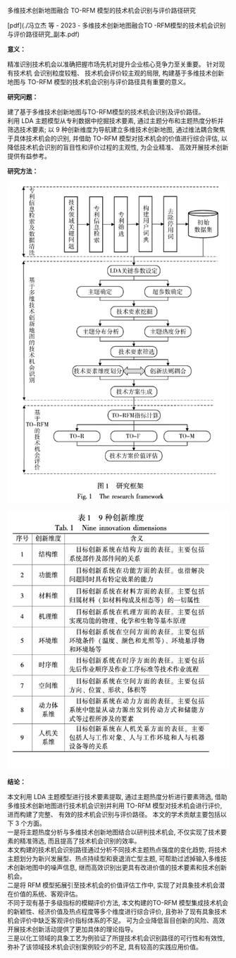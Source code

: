 多维技术创新地图融合 TO-RFM 模型的技术机会识别与评价路径研究



[pdf](./冯立杰 等 - 2023 - 多维技术创新地图融合TO
-RFM模型的技术机会识别与评价路径研究_副本.pdf)  

**意义：**  

精准识别技术机会以准确把握市场先机对提升企业核心竞争力至关重要。 针对现有技术机  会识别粒度较粗、 技术机会评价较主观的局限, 构建基于多维技术创新地图与 TO-RFM 模型的技术机会识别与评价路径具有重要的意义。

**研究问题：** 

建了基于多维技术创新地图与TO-RFM模型的技术机会识别及评价路径。   
利用 LDA 主题模型从专利数据中挖掘技术要素, 通过主题分布和主题热度分析并筛选技术要素; 以 9 种创新维度为导航建立多维技术创新地图, 通过维法耦合聚焦于具体技术机会的识别, 并借助 TO-RFM 模型对技术机会的价值进行综合评估, 以降低技术机会识别的盲目性和评价过程的主观性, 为企业精准、 高效开展技术创新提供有益参考。

**研究方法：**


![截屏2025-03-19 22.44.34.png](%E6%88%AA%E5%B1%8F2025-03-19%2022.44.34.png)

![截屏2025-03-19 22.43.49.png](%E6%88%AA%E5%B1%8F2025-03-19%2022.43.49.png)

**结论：** 

本文利用 LDA 主题模型进行技术要素提取, 通过主题热度分析进行要素筛选, 借助多维技术创新地图进行技术机会识别并利用 TO-RFM 模型对技术机会进行评价, 进而构建了完整、 有效的技术机会识别与评价路径。 
本文的学术贡献主要包括以下 3 个方面。  
一是将主题热度分析与多维技术创新地图结合以研判技术机会, 不仅实现了技术要素的精准筛选, 而且提高了技术机会识别的效率。  
本文构建的技术机会识别路径通过分析不同技术主题热点强度的变化趋势, 将技术主题划分为新兴发展型、热点持续型和衰退消亡型主题, 可帮助过滤掉输入多维技术创新地图中的噪声信息, 继而高效识别出更具有改进价值的技术要素和技术创新机会。  
二是将 RFM 模型拓展引至技术机会的价值评估工作中, 实现了对具象技术机会潜在价值的系统、客观评估。  
不同于现有基于多级指标的模糊评价方法, 本文构建的TO-RFM 模型集成技术机会的新颖性、经济价值及热点程度等多个维度进行综合评价, 且弥补了现有具象技术机会评价中缺乏客观评价指标体系的不足。 可为企业降低盲目创新的风险、高效开展技术创新活动提供了更加具体的理论指导。  
三是以化工领域的具象工艺为例验证了所提技术机会识别路径的可行性和有效性, 弥补了该领域技术机会识别案例较少的不足, 具有较高的实践应用价值。